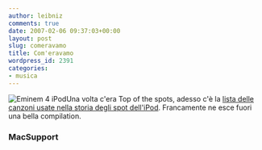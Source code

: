```yaml
---
author: leibniz
comments: true
date: 2007-02-06 09:37:03+00:00
layout: post
slug: comeravamo
title: Com'eravamo
wordpress_id: 2391
categories:
- musica
---
```


![Eminem 4 iPod](http://www.pspdrive.com/v1.0/uploads/images/ipod-video-lose-yourself-pr.jpg)Una volta c'era Top of the spots, adesso c'è la [lista delle canzoni usate nella storia degli spot dell'iPod](http://www.macsupport.ca/2007/02/04/songs-from-ipod-commercials/). Francamente ne esce fuori una bella compilation.


### MacSupport
